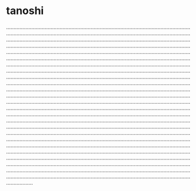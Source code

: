 # tanoshi
..............................................................................................................................................................................................................................................................................................................................................................................................................................................................................................................................................................................................................................................................................................................................................................................................................................................................................................................................................................................................................................................................................................................................................................................................................................................................................................................................................................................................................................................................................................................................................................................................................................................................................................................................................................................................................................................................................................................................................................................................................................................................................................................................................................................................................................................................................................................................................................................................................................................................................................................................................................................................................................................................................................................................................................................................................................................................................................................................................................................................................................................................................................................................................................................................................................................